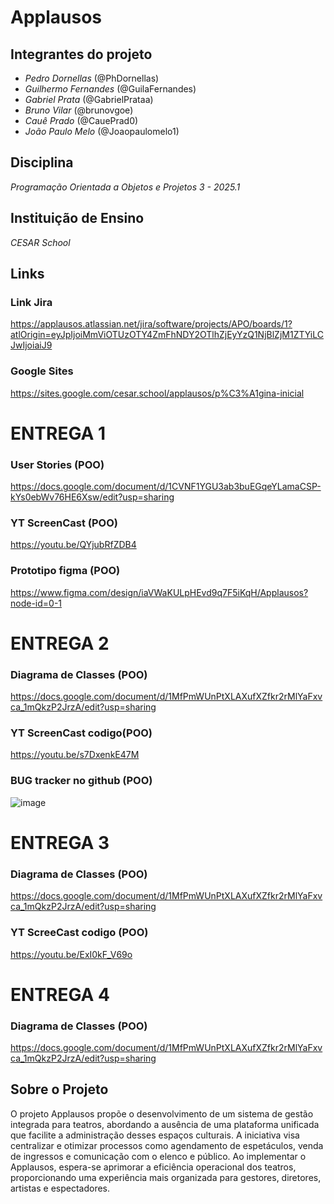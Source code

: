 # Applausos

## Integrantes do projeto
-  *Pedro Dornellas* (@PhDornellas)
-  *Guilhermo Fernandes* (@GuilaFernandes)
-  *Gabriel Prata* (@GabrielPrataa)
-  *Bruno Vilar* (@brunovgoe)
-  *Cauê Prado* (@CauePrad0)
-  *João Paulo Melo* (@Joaopaulomelo1)

##  Disciplina
 *Programação Orientada a Objetos e Projetos 3 - 2025.1*

##  Instituição de Ensino
 *CESAR School*

##  Links
  ###  Link Jira
  https://applausos.atlassian.net/jira/software/projects/APO/boards/1?atlOrigin=eyJpIjoiMmViOTUzOTY4ZmFhNDY2OTlhZjEyYzQ1NjBlZjM1ZTYiLCJwIjoiaiJ9
  ###  Google Sites
  https://sites.google.com/cesar.school/applausos/p%C3%A1gina-inicial


# ENTREGA 1
  ###  User Stories (POO)
  https://docs.google.com/document/d/1CVNF1YGU3ab3buEGqeYLamaCSP-kYs0ebWv76HE6Xsw/edit?usp=sharing
  
  ### YT ScreenCast (POO)
  https://youtu.be/QYjubRfZDB4
  
  ### Prototipo figma (POO)
  https://www.figma.com/design/iaVWaKULpHEvd9q7F5iKqH/Applausos?node-id=0-1



# ENTREGA 2 

### Diagrama de Classes (POO)
https://docs.google.com/document/d/1MfPmWUnPtXLAXufXZfkr2rMlYaFxvca_1mQkzP2JrzA/edit?usp=sharing

### YT ScreenCast codigo(POO)
https://youtu.be/s7DxenkE47M

### BUG tracker no github (POO)
![image](https://github.com/user-attachments/assets/e9cce4d1-8227-431e-878b-e4821b6d9b6c)



# ENTREGA 3

### Diagrama de Classes (POO)
https://docs.google.com/document/d/1MfPmWUnPtXLAXufXZfkr2rMlYaFxvca_1mQkzP2JrzA/edit?usp=sharing

### YT ScreeCast codigo (POO)
https://youtu.be/ExI0kF_V69o

# ENTREGA 4

### Diagrama de Classes (POO)
https://docs.google.com/document/d/1MfPmWUnPtXLAXufXZfkr2rMlYaFxvca_1mQkzP2JrzA/edit?usp=sharing







##  Sobre o Projeto
O projeto Applausos propõe o desenvolvimento de um sistema de gestão integrada para teatros, abordando a ausência de uma plataforma unificada que facilite a administração desses espaços culturais. A iniciativa visa centralizar e otimizar processos como agendamento de espetáculos, venda de ingressos e comunicação com o elenco e público. Ao implementar o Applausos, espera-se aprimorar a eficiência operacional dos teatros, proporcionando uma experiência mais organizada para gestores, diretores, artistas e espectadores.
